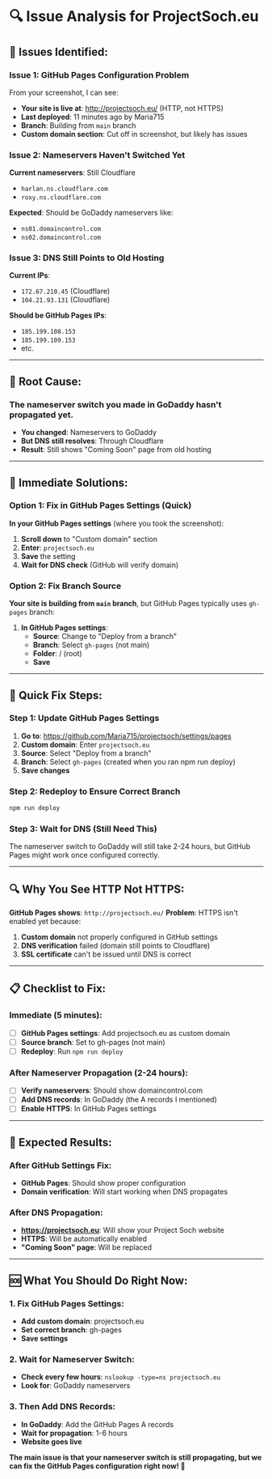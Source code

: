 # 🔍 Issue Analysis for ProjectSoch.eu

## 🚨 Issues Identified:

### Issue 1: GitHub Pages Configuration Problem
From your screenshot, I can see:
- **Your site is live at**: http://projectsoch.eu/ (HTTP, not HTTPS)
- **Last deployed**: 11 minutes ago by Maria715
- **Branch**: Building from `main` branch
- **Custom domain section**: Cut off in screenshot, but likely has issues

### Issue 2: Nameservers Haven't Switched Yet
**Current nameservers**: Still Cloudflare
- `harlan.ns.cloudflare.com`
- `roxy.ns.cloudflare.com`

**Expected**: Should be GoDaddy nameservers like:
- `ns01.domaincontrol.com`
- `ns02.domaincontrol.com`

### Issue 3: DNS Still Points to Old Hosting
**Current IPs**:
- `172.67.210.45` (Cloudflare)
- `104.21.93.131` (Cloudflare)

**Should be GitHub Pages IPs**:
- `185.199.108.153`
- `185.199.109.153`
- etc.

---

## 🔧 Root Cause:

### The nameserver switch you made in GoDaddy hasn't propagated yet.
- **You changed**: Nameservers to GoDaddy
- **But DNS still resolves**: Through Cloudflare
- **Result**: Still shows "Coming Soon" page from old hosting

---

## 🎯 Immediate Solutions:

### Option 1: Fix in GitHub Pages Settings (Quick)
**In your GitHub Pages settings** (where you took the screenshot):

1. **Scroll down** to "Custom domain" section
2. **Enter**: `projectsoch.eu`
3. **Save** the setting
4. **Wait for DNS check** (GitHub will verify domain)

### Option 2: Fix Branch Source
**Your site is building from `main` branch**, but GitHub Pages typically uses `gh-pages` branch:

1. **In GitHub Pages settings**:
   - **Source**: Change to "Deploy from a branch"
   - **Branch**: Select `gh-pages` (not main)
   - **Folder**: / (root)
   - **Save**

---

## 🚀 Quick Fix Steps:

### Step 1: Update GitHub Pages Settings
1. **Go to**: https://github.com/Maria715/projectsoch/settings/pages
2. **Custom domain**: Enter `projectsoch.eu`
3. **Source**: Select "Deploy from a branch"
4. **Branch**: Select `gh-pages` (created when you ran npm run deploy)
5. **Save changes**

### Step 2: Redeploy to Ensure Correct Branch
```bash
npm run deploy
```

### Step 3: Wait for DNS (Still Need This)
The nameserver switch to GoDaddy will still take 2-24 hours, but GitHub Pages might work once configured correctly.

---

## 🔍 Why You See HTTP Not HTTPS:

**GitHub Pages shows**: `http://projectsoch.eu/`
**Problem**: HTTPS isn't enabled yet because:
1. **Custom domain** not properly configured in GitHub settings
2. **DNS verification** failed (domain still points to Cloudflare)
3. **SSL certificate** can't be issued until DNS is correct

---

## 📋 Checklist to Fix:

### Immediate (5 minutes):
- [ ] **GitHub Pages settings**: Add projectsoch.eu as custom domain
- [ ] **Source branch**: Set to gh-pages (not main)
- [ ] **Redeploy**: Run `npm run deploy`

### After Nameserver Propagation (2-24 hours):
- [ ] **Verify nameservers**: Should show domaincontrol.com
- [ ] **Add DNS records**: In GoDaddy (the A records I mentioned)
- [ ] **Enable HTTPS**: In GitHub Pages settings

---

## 🎯 Expected Results:

### After GitHub Settings Fix:
- **GitHub Pages**: Should show proper configuration
- **Domain verification**: Will start working when DNS propagates

### After DNS Propagation:
- **https://projectsoch.eu**: Will show your Project Soch website
- **HTTPS**: Will be automatically enabled
- **"Coming Soon" page**: Will be replaced

---

## 🆘 What You Should Do Right Now:

### 1. Fix GitHub Pages Settings:
- **Add custom domain**: projectsoch.eu
- **Set correct branch**: gh-pages
- **Save settings**

### 2. Wait for Nameserver Switch:
- **Check every few hours**: `nslookup -type=ns projectsoch.eu`
- **Look for**: GoDaddy nameservers

### 3. Then Add DNS Records:
- **In GoDaddy**: Add the GitHub Pages A records
- **Wait for propagation**: 1-6 hours
- **Website goes live**

**The main issue is that your nameserver switch is still propagating, but we can fix the GitHub Pages configuration right now! 🚀**
